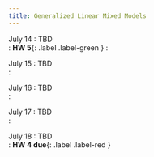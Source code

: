 ```yaml
---
title: Generalized Linear Mixed Models 
---
```


July 14
: TBD   
  : **HW 5**{: .label .label-green }
  : [](#)

July 15 
: TBD   
  : [](#)

July 16 
: TBD   
  : [](#)

July 17 
: TBD   
  : [](#)

July 18
: TBD   
  : **HW 4 due**{: .label .label-red }

